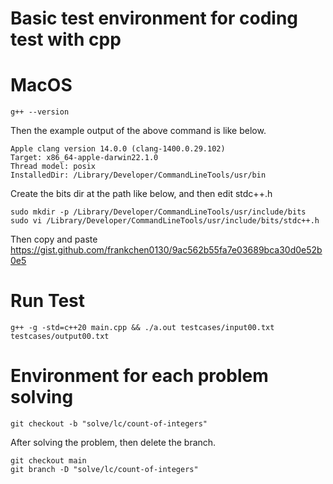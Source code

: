 # Basic test environment for coding test with cpp

# MacOS
```
g++ --version
```
Then the example output of the above command is like below.
```
Apple clang version 14.0.0 (clang-1400.0.29.102)
Target: x86_64-apple-darwin22.1.0
Thread model: posix
InstalledDir: /Library/Developer/CommandLineTools/usr/bin
```
Create the bits dir at the path like below, and then edit stdc++.h
```
sudo mkdir -p /Library/Developer/CommandLineTools/usr/include/bits
sudo vi /Library/Developer/CommandLineTools/usr/include/bits/stdc++.h
```
Then copy and paste https://gist.github.com/frankchen0130/9ac562b55fa7e03689bca30d0e52b0e5

# Run Test
```
g++ -g -std=c++20 main.cpp && ./a.out testcases/input00.txt testcases/output00.txt
```

# Environment for each problem solving
```
git checkout -b "solve/lc/count-of-integers"
```
After solving the problem, then delete the branch.
```
git checkout main
git branch -D "solve/lc/count-of-integers"
```
